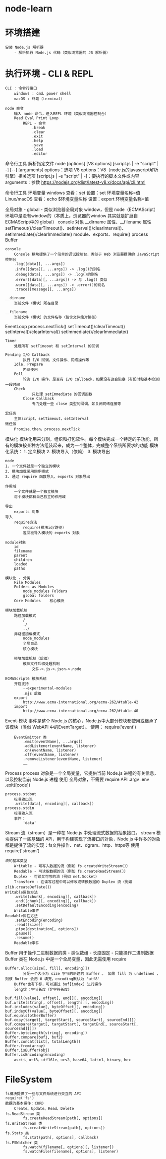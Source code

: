 # node-learn
# 环境搭建
	安装 Node.js 解析器
	    - 解析执行 Node.js 代码（类似浏览器的 JS 解析器）

# 执行环境 - CLI & REPL
	CLI : 命令行接口
		windows : cmd、power shell
		macOS : 终端（terminal）

	node 命令
		输入 node 命令，进入REPL 环境（类似浏览器控制台）
		Read Eval Print Loop
            REPL - 命令
            	.break
            	.clear
            	.exit
            	.help
            	.save
            	.load
            	.editor

命令行工具
	解析指定文件
	node [options] [V8 options] [script.js | -e "script" | -] [--] [arguments]
	options：选项
	V8 options：V8（node.js的javascript解析引擎）相关选项
	[script.js | -e "script" | -]：要执行的脚本文件或内容
	arguments：参数
	https://nodejs.org/dist/latest-v8.x/docs/api/cli.html

命令行工具
	环境变量
		windows
			查看：set
			设置：set 环境变量名称=值
		Linux/macOS
			查看：echo  $环境变量名称
			设置：export 环境变量名称=值

全局对象 - global
		- 类似浏览器全局对象 window，但是 node（ECMAScript） 环境中是没有window的（本质上，浏览器的window 其实就是扩展自ECMAScript中的 global）
    console 对象
    __dirname 属性、__filename 属性
    setTimeout()/clearTimeout()、setInterval()/clearInterval()、setImmediate()/clearImmediate()
    module、exports、require()
    process
    Buffer

    console
    	Console 模块提供了一个简单的调试控制台，类似于 Web 浏览器提供的 JavaScript 控制台
    	.log([data][, ...args])
    	.info([data][, ...args]) -> .log()的别名
    	.debug(data[, ...args]) -> .log()的别名
    	.error([data][, ...args]) -> 与 .log() 类似
    	.warn([data][, ...args]) -> .error()的别名
    	.trace([message][, ...args])

    __dirname
    	当前文件（模块）所在目录

    __filename
    	当前文件（模块）的文件名称（包含文件绝对路径）


EventLoop
	process.nextTick()
	setTimeout()/clearTimeout()
	setInterval()/clearInterval()
	setImmediate()/clearImmediate()

	Timer
    	处理所有 setTimeout 和 setInterval 的回调

    Pending I/O Callback
    		执行 I/O 回调，文件操作、网络操作等
    	Idle, Prepare
    		内部使用
    	Poll
    		轮询 I/O 操作，是否有 I/O callback，如果没有这会阻塞（有超时和基本检测）一段时间
        Check
        		只处理 setImmediate 的回调函数
        	Close Callback
        		专门处理一些 close 类型的回调，如关闭网络连接等

    宏任务
    	主体script，setTimeout，setInterval
    微任务
    	Promise.then，process.nextTick


模块化
	模块化用来分割，组织和打包软件。每个模块完成一个特定的子功能，所有的模块按某种方法组装起来，成为一个整体，完成整个系统所要求的功能
	模块化系统：
	1. 定义模块
	2. 模块导入（依赖）
	3. 模块导出

	node
	1. 一个文件就是一个独立的模块
    2. 模块加载采用同步模式
    3. 通过 require 函数导入、exports 对象导出

    作用域
    	一个文件就是一个独立模块
    	每个模块都有自己独立的作用域

    导出
    	exports 对象
    导入
    	require方法
    		require(模块id/路径)
    		返回被导入模块的 exports 对象

    module对象
    	id
    	filename
    	parent
    	children
    	loaded
    	paths

    模块化 - 分类
    	File Modules
    	Folders as Modules
    		node_modules Folders
    		global folders
    	Core Modules    核心模块

    模块加载机制
    	路径加载模式
    		/
    		./
    		../
    	非路径加载模式
    		node_modules
    		全局目录
    		核心模块

        模块加载机制（后缀）
        	模块文件后缀处理机制
        		文件->.js->.json->.node

    ECMAScript6 模块系统
    	开启支持
    		--experimental-modules
    		.mjs 后缀
    	export
    		http://www.ecma-international.org/ecma-262/#table-42
    	import
    		http://www.ecma-international.org/ecma-262/#table-40

Event-模块
	事件是整个 Node.js 的核心，Node.js中大部分模块都使用或继承了该模块（类似 WebAPI 中的EventTarget）。
	使用：
		require('event')

		EventEmitter 类
        	.emit(eventName[, ...args])
        	.addListener(eventName, listener)
        	.on(eventName, listener)
        	.off(eventName, listener)
        	.removeListener(eventName, listener)
        	……

Process
	process 对象是一个全局变量，它提供当前 Node.js 进程的有关信息，以及控制当前 Node.js 进程
	使用
		全局对象，不需要 require
	API
		.argv
		.env
		.exit([code])

	process.stdout
    	标准输出流
    	.write(data[, encoding][, callback])
    process.stdin
    	标准输入流
    	事件：
    		'data'

Stream
	流（stream）是一种在 Node.js 中处理流式数据的抽象接口。 stream 模块提供了一些基础的 API，用于构建实现了流接口的对象，Node.js 中许多的对象都是提供了流的实现：fs文件操作、net、dgram、http、https等
	使用
		require('stream')

	流的基本类型
    	Writable - 可写入数据的流（例如 fs.createWriteStream()）
    	Readable - 可读取数据的流（例如 fs.createReadStream()）
    	Duplex - 可读又可写的流（例如 net.Socket）
    	Transform - 在读写过程中可以修改或转换数据的 Duplex 流（例如 zlib.createDeflate()）
    Writable属性方法
    	.write(chunk[, encoding][, callback])
    	.end([chunk][, encoding][, callback])
    	.setDefaultEncoding(encoding)
    	Writable事件
    Readable属性方法
    	.setEncoding(encoding)
    	.read([size])
    	.pipe(destination[, options])
    	.pause()
    	.resume()
    	Readable事件

Buffer
	用于操作二进制数据的类
		- 类似数组
		- 长度固定
		- 只能操作二进制数据
	Buffer 类在 Node.js 中是一个全局变量，因此无需使用 require

	Buffer.alloc(size[, fill[, encoding]])
    		分配一个大小为 size 字节的新建的 Buffer 。 如果 fill 为 undefined ，则该 Buffer 会用 0 填充，encoding默认为 'utf8'
    	Buffer也有下标，可以通过 buf[index] 进行操作
    	length：字节长度（非字符长度）

    buf.fill(value[, offset[, end]][, encoding])
    buf.write(string[, offset[, length]][, encoding])
    buf.includes(value[, byteOffset][, encoding])
    buf.indexOf(value[, byteOffset][, encoding])
    buf.equals(otherBuffer)
    buf.copy(target[, targetStart[, sourceStart[, sourceEnd]]])
    buf.compare(target[, targetStart[, targetEnd[, sourceStart[, sourceEnd]]]])
    Buffer.byteLength(string[, encoding])
    Buffer.compare(buf1, buf2)
    Buffer.concat(list[, totalLength])
    Buffer.from(array)
    Buffer.isBuffer(obj)
    Buffer.isEncoding(encoding)
    	ascii、utf8、utf16le、ucs2、base64、latin1、binary、hex

# FileSystem
	fs模块提供了一些与文件系统进行交互的 API
	require('fs')
	数据的基本操作：CURD
		Create、Update、Read、Delete
    fs.ReadStream 类
    		fs.createReadStream(path[, options])
    fs.WriteStream 类
    		fs.createWriteStream(path[, options])
    fs.Stats 类
    		fs.stat(path[, options], callback)
    fs.FSWatcher 类
    		fs.watch(filename[, options][, listener])
    		fs.watchFile(filename[, options], listener)
